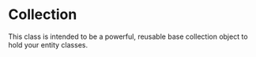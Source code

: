 # Collection

This class is intended to be a powerful, reusable base collection object to hold your entity classes.